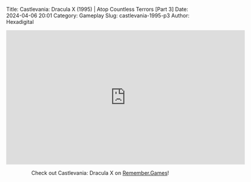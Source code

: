 Title: Castlevania: Dracula X (1995) | Atop Countless Terrors [Part 3]
Date: 2024-04-06 20:01
Category: Gameplay
Slug: castlevania-1995-p3
Author: Hexadigital

<center><iframe src="https://www.youtube.com/embed/fp_JL6Ob_Zc?feature=oembed" allow="accelerometer; autoplay; encrypted-media; gyroscope; picture-in-picture" width="640" height="360" frameborder="0"></iframe>

Check out Castlevania: Dracula X on [Remember.Games]()!</center>
